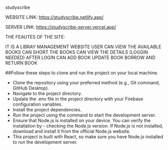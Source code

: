 studyscribe

WEBSITE LINK: https://studyscribe.netlify.app/

SERVER LINK: https://studyscribe-server.vercel.app/

THE FEAUTES OF THE SITE:

IT IS A LIBRAY MANAGEMENT WEBSITE
USER CAN VIEW THE AVAILABLE BOOKS
CAN SHORT THE BOOKS
CAN VIEW THE DETAILS (LOGGIN NEEDED)
AFTER LOGIN CAN ADD BOOK
UPDATE BOOK
BORROW AND RETURN BOOK

##Follow these steps to clone and run the project on your local machine.

- Clone the repository using your preferred method (e.g., Git command, GitHub Desktop).
- Navigate to the project directory.
- Update the .env file in the project directory with your Firebase configuration variables.
- Install the project dependencies.
- Run the project using the command to start the development server.
- Ensure that Node.js is installed on your device. You can verify the installation by - checking the Node.js version. If Node.js is not installed, download and install it from the official Node.js website.
- This project is built with React, so make sure you have Node.js installed to run the development server.
